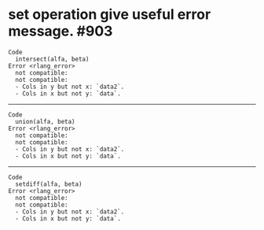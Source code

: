 # set operation give useful error message. #903

    Code
      intersect(alfa, beta)
    Error <rlang_error>
      not compatible: 
      not compatible: 
      - Cols in y but not x: `data2`.
      - Cols in x but not y: `data`.

---

    Code
      union(alfa, beta)
    Error <rlang_error>
      not compatible: 
      not compatible: 
      - Cols in y but not x: `data2`.
      - Cols in x but not y: `data`.

---

    Code
      setdiff(alfa, beta)
    Error <rlang_error>
      not compatible: 
      not compatible: 
      - Cols in y but not x: `data2`.
      - Cols in x but not y: `data`.


